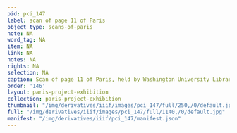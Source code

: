 ```yaml
---
pid: pci_147
label: scan of page 11 of Paris
object_type: scans-of-paris
note: NA
word_tag: NA
item: NA
link: NA
notes: NA
rights: NA
selection: NA
caption: Scan of page 11 of Paris, held by Washington University Libraries
order: '146'
layout: paris-project-exhibition
collection: paris-project-exhibition
thumbnail: "/img/derivatives/iiif/images/pci_147/full/250,/0/default.jpg"
full: "/img/derivatives/iiif/images/pci_147/full/1140,/0/default.jpg"
manifest: "/img/derivatives/iiif/pci_147/manifest.json"
---
```

